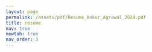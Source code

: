 ```yaml
---
layout: page
permalink: /assets/pdf/Resume_Ankur_Agrawal_2024.pdf
title: resume
nav: true
newtab: true
nav_order: 3
---
```

